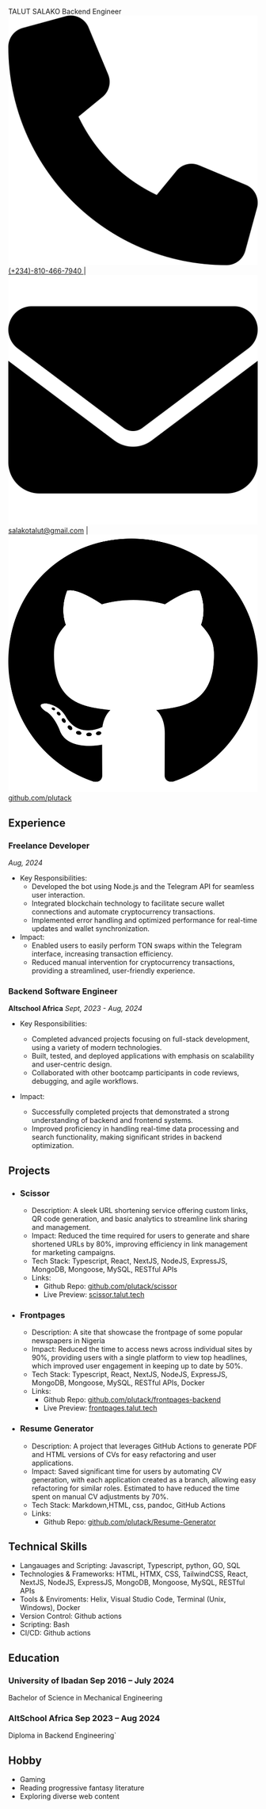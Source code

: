 <link rel="stylesheet"  href="./style.css">

<span role="name">TALUT SALAKO</span>
<span role="role">Backend Engineer</span>
[![Phone](./assets/phone-solid.svg) (+234)-810-466-7940 ](tel:+2348104667940) | 
[![Mail](./assets/envelope-solid.svg) salakotalut@gmail.com](mailto:salakotalut@gmail.com) | 
<a href="https://github.com/plutack" target="_blank">
  <img src="./assets/github.svg" alt="GitHub" /> github.com/plutack
</a>
</span>


## Experience

### Freelance Developer
*Aug, 2024*
- Key Responsibilities:
    - Developed the bot using Node.js and the Telegram API for seamless user interaction.
    - Integrated blockchain technology to facilitate secure wallet connections and automate cryptocurrency transactions.
    - Implemented error handling and optimized performance for real-time updates and wallet synchronization.
- Impact:
    - Enabled users to easily perform TON swaps within the Telegram interface, increasing transaction efficiency.
    - Reduced manual intervention for cryptocurrency transactions, providing a streamlined, user-friendly experience.


### Backend Software Engineer
**Altschool Africa**
*Sept, 2023 - Aug, 2024*
- Key Responsibilities:
    - Completed advanced projects focusing on full-stack development, using a variety of modern technologies.
    - Built, tested, and deployed applications with emphasis on scalability and user-centric design.
    - Collaborated with other bootcamp participants in code reviews, debugging, and agile workflows.

- Impact:
    - Successfully completed projects that demonstrated a strong understanding of backend and frontend systems.
    - Improved proficiency in handling real-time data processing and search functionality, making significant strides in backend optimization.
    
## Projects

- ### Scissor  
    - Description: A sleek URL shortening service offering custom links, QR code generation, and basic analytics to streamline link sharing and management.
    - Impact: Reduced the time required for users to generate and share shortened URLs by 80%, improving efficiency in link management for marketing campaigns.
    - Tech Stack: Typescript, React, NextJS, NodeJS, ExpressJS, MongoDB, Mongoose, MySQL, RESTful APIs
    - Links:
        - Github Repo: [github.com/plutack/scissor](https://github.com/plutack/scissor)
        - Live Preview: [scissor.talut.tech](https://scissor.talut.tech)

- ### Frontpages  
    - Description: A site that showcase the frontpage of some popular newspapers in Nigeria
    - Impact: Reduced the time to access news across individual sites by 90%, providing users with a single platform to view top headlines, which improved user engagement in keeping up to date by 50%.
    - Tech Stack: Typescript, React, NextJS, NodeJS, ExpressJS, MongoDB, Mongoose, MySQL, RESTful APIs, Docker
    - Links:
        - Github Repo: [github.com/plutack/frontpages-backend](https://github.com/plutack/frontpages-backend)
        - Live Preview: [frontpages.talut.tech](https://frontpages.talut.tech)

- ### Resume Generator  
    - Description: A project that leverages GitHub Actions to generate PDF and HTML versions of CVs for easy refactoring and user applications.
    - Impact: Saved significant time for users by automating CV generation, with each application created as a branch, allowing easy refactoring for similar roles. Estimated to have reduced the time spent on manual CV adjustments by 70%.
    - Tech Stack: Markdown,HTML, css, pandoc, GitHub Actions
    - Links:
        - Github Repo: [github.com/plutack/Resume-Generator](https://github.com/plutack/Resume-Generator)

## Technical Skills
- Langauages and Scripting: Javascript, Typescript, python, GO, SQL
- Technologies & Frameworks: HTML, HTMX, CSS, TailwindCSS, React, NextJS, NodeJS, ExpressJS, MongoDB, Mongoose, MySQL, RESTful APIs
- Tools & Enviroments: Helix, Visual Studio Code, Terminal (Unix, Windows), Docker
- Version Control: Github actions
- Scripting: Bash
- CI/CD: Github actions

## Education
### University of Ibadan  <span class="time">Sep 2016 – July 2024</span>
Bachelor of Science in Mechanical Engineering


### AltSchool Africa  <span class="time">Sep 2023 – Aug 2024</span>
Diploma in Backend Engineering`

## Hobby
- Gaming
- Reading progressive fantasy literature
- Exploring diverse web content
